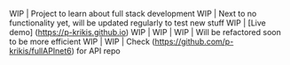 WIP | Project to learn about full stack development
WIP | Next to no functionality yet, will be updated regularly to test new stuff
WIP | [Live demo] (https://p-krikis.github.io)
WIP |
WIP |
WIP | Will be refactored soon to be more efficient
WIP |
WIP | Check (https://github.com/p-krikis/fullAPInet6) for API repo
